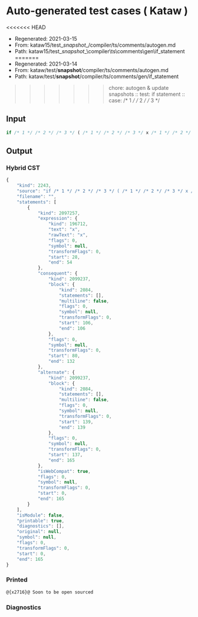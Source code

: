# Auto-generated test cases ( Kataw )
<<<<<<< HEAD
- Regenerated: 2021-03-15
- From: kataw15/test\__snapshot__/compiler/ts/comments/autogen.md
- Path: kataw15/test\__snapshot__\compiler\ts\comments\gen\if_statement
=======
- Regenerated: 2021-03-14
- From: kataw/test/__snapshot__/compiler/ts/comments/autogen.md
- Path: kataw/test/__snapshot__/compiler/ts/comments/gen/if_statement
>>>>>>> chore: autogen & update snapshots
> :: test: if statement
> :: case: /* 1 */ /* 2 */ /* 3 */
## Input

`````js
if /* 1 */ /* 2 */ /* 3 */ ( /* 1 */ /* 2 */ /* 3 */ x /* 1 */ /* 2 */ /* 3 */ ) /* 1 */ /* 2 */ /* 3 */ { /* 1 */ /* 2 */ /* 3 */ } else { /* 1 */ /* 2 */ /* 3 */ }
`````

## Output

### Hybrid CST

```javascript
{
    "kind": 2243,
    "source": "if /* 1 */ /* 2 */ /* 3 */ ( /* 1 */ /* 2 */ /* 3 */ x /* 1 */ /* 2 */ /* 3 */ ) /* 1 */ /* 2 */ /* 3 */ { /* 1 */ /* 2 */ /* 3 */ } else { /* 1 */ /* 2 */ /* 3 */ }",
    "filename": "",
    "statements": [
        {
            "kind": 2097257,
            "expression": {
                "kind": 196712,
                "text": "x",
                "rawText": "x",
                "flags": 0,
                "symbol": null,
                "transformFlags": 0,
                "start": 28,
                "end": 54
            },
            "consequent": {
                "kind": 2099237,
                "block": {
                    "kind": 2084,
                    "statements": [],
                    "multiline": false,
                    "flags": 0,
                    "symbol": null,
                    "transformFlags": 0,
                    "start": 106,
                    "end": 106
                },
                "flags": 0,
                "symbol": null,
                "transformFlags": 0,
                "start": 80,
                "end": 132
            },
            "alternate": {
                "kind": 2099237,
                "block": {
                    "kind": 2084,
                    "statements": [],
                    "multiline": false,
                    "flags": 0,
                    "symbol": null,
                    "transformFlags": 0,
                    "start": 139,
                    "end": 139
                },
                "flags": 0,
                "symbol": null,
                "transformFlags": 0,
                "start": 137,
                "end": 165
            },
            "isWebCompat": true,
            "flags": 0,
            "symbol": null,
            "transformFlags": 0,
            "start": 0,
            "end": 165
        }
    ],
    "isModule": false,
    "printable": true,
    "diagnostics": [],
    "original": null,
    "symbol": null,
    "flags": 0,
    "transformFlags": 0,
    "start": 0,
    "end": 165
}
```

### Printed

```javascript
@{x2716}@ Soon to be open sourced
```

### Diagnostics

```javascript

```

